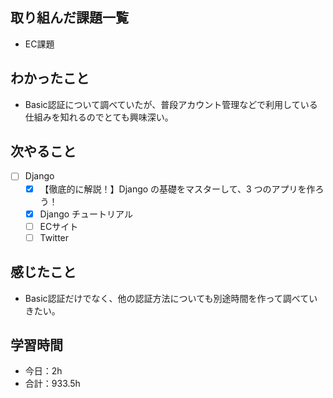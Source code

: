 ## 取り組んだ課題一覧
- EC課題

## わかったこと
- Basic認証について調べていたが、普段アカウント管理などで利用している仕組みを知れるのでとても興味深い。

## 次やること
- [ ] Django
   - [x] 【徹底的に解説！】Django の基礎をマスターして、3 つのアプリを作ろう！
   - [x] Django チュートリアル
   - [ ] ECサイト
   - [ ] Twitter

## 感じたこと
- Basic認証だけでなく、他の認証方法についても別途時間を作って調べていきたい。

## 学習時間

- 今日：2h
- 合計：933.5h